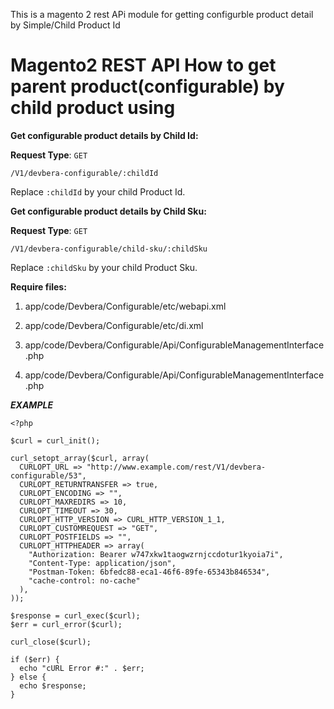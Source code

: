  This is a magento 2 rest APi module for getting configurble product detail by Simple/Child Product Id
 
# Magento2 REST API How to get parent product(configurable) by child product using 

**Get configurable product details by Child Id:**

**Request Type**: `GET`

  `/V1/devbera-configurable/:childId`

Replace `:childId` by your child Product Id.

**Get configurable product details by Child Sku:**

**Request Type**: `GET`

  `/V1/devbera-configurable/child-sku/:childSku`

Replace `:childSku` by your child Product Sku.

**Require files:**

1. app/code/Devbera/Configurable/etc/webapi.xml

2. app/code/Devbera/Configurable/etc/di.xml

3. app/code/Devbera/Configurable/Api/ConfigurableManagementInterface.php

4. app/code/Devbera/Configurable/Api/ConfigurableManagementInterface.php

***EXAMPLE***

```
<?php

$curl = curl_init();

curl_setopt_array($curl, array(
  CURLOPT_URL => "http://www.example.com/rest/V1/devbera-configurable/53",
  CURLOPT_RETURNTRANSFER => true,
  CURLOPT_ENCODING => "",
  CURLOPT_MAXREDIRS => 10,
  CURLOPT_TIMEOUT => 30,
  CURLOPT_HTTP_VERSION => CURL_HTTP_VERSION_1_1,
  CURLOPT_CUSTOMREQUEST => "GET",
  CURLOPT_POSTFIELDS => "",
  CURLOPT_HTTPHEADER => array(
    "Authorization: Bearer w747xkw1taogwzrnjccdotur1kyoia7i",
    "Content-Type: application/json",
    "Postman-Token: 6bfedc88-eca1-46f6-89fe-65343b846534",
    "cache-control: no-cache"
  ),
));

$response = curl_exec($curl);
$err = curl_error($curl);

curl_close($curl);

if ($err) {
  echo "cURL Error #:" . $err;
} else {
  echo $response;
}
```

